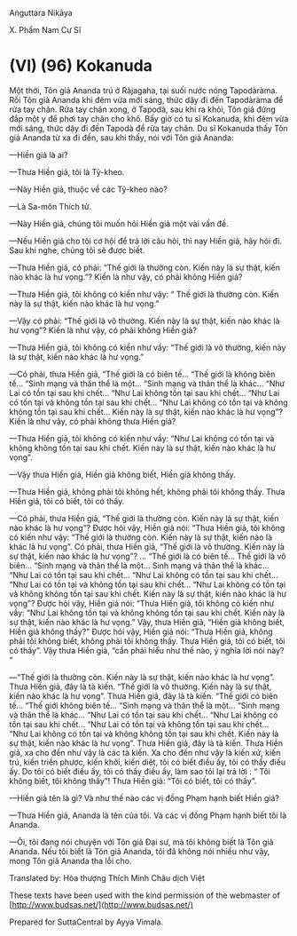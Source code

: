 Aṅguttara Nikāya

X. Phẩm Nam Cư Sĩ

# (VI) (96) Kokanuda

Một thời, Tôn giả Ananda trú ở Ràjagaha, tại suối nước nóng Tapodàràma. Rồi Tôn giả Ananda khi đêm vừa mới sáng, thức dậy đi đến Tapodàràma để rửa tay chân. Rửa tay chân xong, ở Tapodà, sau khi ra khỏi, Tôn giả đứng đắp một y để phơi tay chân cho khô. Bấy giờ có tu sĩ Kokanuda, khi đêm vừa mới sáng, thức dậy đi đến Tapodà để rửa tay chân. Du sĩ Kokanuda thấy Tôn giả Ananda từ xa đi đến, sau khi thấy, nói với Tôn giả Ananda:

—Hiền giả là ai?

—Thưa Hiền giả, tôi là Tỷ-kheo.

—Này Hiền giả, thuộc về các Tỷ-kheo nào?

—Là Sa-môn Thích tử.

—Này Hiền giả, chúng tôi muốn hỏi Hiền giả một vài vấn đề.

—Nếu Hiền giả cho tôi cơ hội để trả lời câu hỏi, thì nay Hiền giả, hãy hỏi đi. Sau khi nghe, chúng tôi sẽ được biết.

—Thưa Hiền giả, có phải: “Thế giới là thường còn. Kiến này là sự thật, kiến nào khác là hư vọng.”? Kiến là như vậy, có phải không Hiền giả?

—Thưa Hiền giả, tôi không có kiến như vậy: “ Thế giới là thường còn. Kiến này là sự thật, kiến nào khác là hư vọng.”

—Vậy có phải: “Thế giới là vô thường. Kiến này là sự thật, kiến nào khác là hư vọng”? Kiến là như vậy, có phải không Hiền giả?

—Thưa Hiền giả, tôi không có kiến như vầy: “Thế giới là vô thường, kiến này là sự thật, kiến nào khác là hư vọng.”

—Có phải, thưa Hiền giả, “Thế giới là có biên tế... “Thế giới là không biên tế... “Sinh mạng và thân thể là một... “Sinh mạng và thân thể là khác... “Như Lai có tồn tại sau khi chết... “Như Lai không tồn tại sau khi chết... “Như Lai có tồn tại và không tồn tại sau khi chết... “Như Lai không có tồn tại và không không tồn tại sau khi chết... Kiến này là sự thật, kiến nào khác là hư vọng”? Kiến là như vậy, có phải không thưa Hiền giả?

—Thưa Hiền giả, tôi không có kiến như vầy: “Như Lai không có tồn tại và không không tồn tại sau khi chết. Kiến này là sự thật, kiến nào khác là hư vọng”.

—Vậy thưa Hiền giả, Hiền giả không biết, Hiền giả không thấy.

—Thưa Hiền giả, không phải tôi không hết, không phải tôi không thấy. Thưa Hiền giả, tôi có biết, tôi có thấy.

—Có phải, thưa Hiền giả, “Thế giới là thường còn. Kiến này là sự thật, kiến nào khác là hư vọng”? Ðược hỏi vậy, Hiền giả nói: “Thưa Hiền giả, tôi không có kiến như vậy: “Thế giới là thường còn. Kiến này là sự thật, kiến nào là khác là hư vọng”. Có phải, thưa Hiền giả, “Thế giới là vô thường. Kiến này là sự thật, kiến nào khác là hư vọng”? ... “Thế giới là có biên tế... Thế giới là vô biên... “Sinh mạng và thân thể là một... Sinh mạng và thân thể là khác... “Như Lai có tồn tại sau khi chết... “Như Lai không có tồn tại sau khi chết... “Như Lai có tồn tại và không tồn tại sau khi chết... “Như Lai không có tồn tại và không không tồn tại sau khi chết. Kiến này là sự thật, kiến nào khác là hư vọng”? Ðược hỏi vậy, Hiền giả nói: “Thưa Hiền giả, tôi không có kiến như vầy: “Như Lai không tồn tại và không không tồn tại sau khi chết. Kiến này là sự thật, kiến nào khác là hư vọng.” Vậy, thưa Hiền giả, “Hiền giả không biết, Hiền giả không thấy?” Ðược hỏi vậy, Hiền giả nói: “Thưa Hiền giả, không phải tôi không biết, không phải tôi không thấy. Thưa Hiền giả, tôi có biết, tôi có thấy”. Vậy thưa Hiền giả, “cần phải hiểu như thế nào, ý nghĩa lời nói này? “

—“Thế giới là thường còn. Kiến này là sự thật, kiến nào khác là hư vọng”. Thưa Hiền giả, đây là tà kiến. “Thế giới là vô thường. Kiến này là sự thật, kiến nào khác là hư vọng”. Thưa Hiền giả, đây là tà kiến. “Thế giới có biên tế... “Thế giới không biên tế... “Sinh mạng và thân thể là một... “Sinh mạng và thân thể là khác... “Như Lai có tồn tại sau khi chết... “Như Lai không có tồn tại sau khi chết... “Như Lai có tồn tại và không tồn tại sau khi chết... “Như Lai không có tồn tại và không không tồn tại sau khi chết. Kiến này là sự thật, kiến nào khác là hư vọng”. Thưa Hiền giả, đây là tà kiến. Thưa Hiền giả, xa cho đến như vậy là các tà kiến. Xa cho đến như vậy là kiến xứ, kiến trú, kiến triền phược, kiến khởi, kiến diệt, tôi có biết điều ấy, tôi có thấy điều ấy. Do tôi có biết điều ấy, tôi có thấy điều ấy, làm sao tôi lại trả lời : “ Tôi không biết, tôi không thấy”! Thưa Hiền giả: “Tôi có biết, tôi có thấy”.

—Hiền giả tên là gì? Và như thế nào các vị đồng Phạm hạnh biết Hiền giả?

—Thưa Hiền giả, Ananda là tên của tôi. Và các vị đồng Phạm hạnh biết tôi là Ananda.

—Ôi, tôi đang nói chuyện với Tôn giả Ðại sư, mà tôi không biết là Tôn giả Ananda. Nếu tôi biết là Tôn giả Ananda, tôi đã không nói nhiều như vậy, mong Tôn giả Ananda tha lỗi cho.

Translated by: Hòa thượng Thích Minh Châu dịch Việt

These texts have been used with the kind permission of the webmaster of [http://www.budsas.net/](http://www.budsas.net/)

Prepared for SuttaCentral by Ayya Vimala.